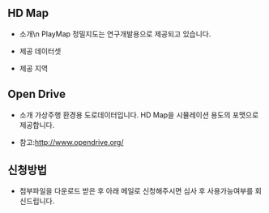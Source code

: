 ## HD Map

- 소개\n
PlayMap 정밀지도는 연구개발용으로 제공되고 있습니다.

- 제공 데이터셋
- 제공 지역

## Open Drive

- 소개
가상주행 환경용 도로데이터입니다.
HD Map을 시뮬레이션 용도의 포맷으로 제공합니다.

- 참고:http://www.opendrive.org/

## 신청방법
- 첨부파일을 다운로드 받은 후 아래 메일로 신청해주시면 심사 후 사용가능여부를 회신드립니다.



